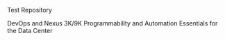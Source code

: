 Test Repository

DevOps and Nexus 3K/9K Programmability and Automation Essentials for the Data Center
